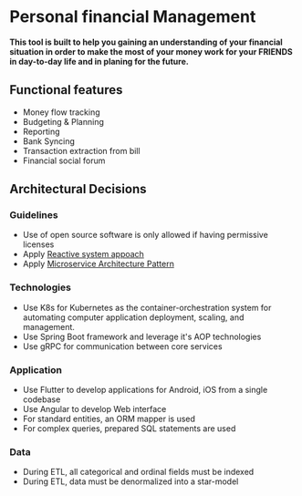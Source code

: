 # Personal financial Management

**This tool is built to help you gaining an understanding of your financial situation in order to make the most of your money work for your FRIENDS in day-to-day life and in planing for the future.**

## Functional features

- Money flow tracking
- Budgeting & Planning
- Reporting
- Bank Syncing
- Transaction extraction from bill
- Financial social forum

## Architectural Decisions

### Guidelines 

- Use of open source software is only allowed if having permissive licenses
- Apply [Reactive system appoach](https://www.reactivemanifesto.org/)
- Apply [Microservice Architecture Pattern](http://martinfowler.com/microservices/)

### Technologies

- Use K8s for Kubernetes as the container-orchestration system for automating computer application deployment, scaling, and management. 
- Use Spring Boot framework and leverage it's AOP technologies
- Use gRPC for communication between core services 

### Application

- Use Flutter to develop applications for Android, iOS from a single codebase
- Use Angular to develop Web interface
- For standard entities, an ORM mapper is used
- For complex queries, prepared SQL statements are used

### Data

- During ETL, all categorical and ordinal fields must be indexed
- During ETL, data must be denormalized into a star-model

 


